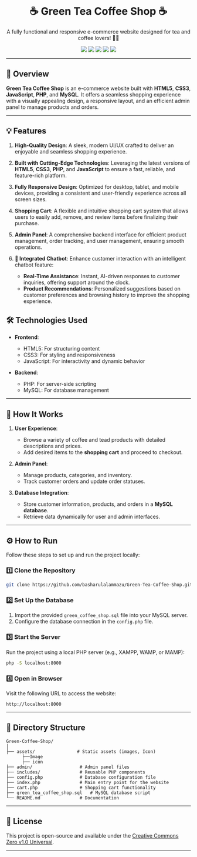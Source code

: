 <h1 align="center">☕ Green Tea Coffee Shop ☕</h1>

<p align="center">
  A fully functional and responsive e-commerce website designed for tea and coffee lovers! 🌿✨
</p>

<p align="center">
  <img src="https://img.shields.io/badge/HTML5-%23E34F26.svg?&style=flat-square&logo=html5&logoColor=white" />
  <img src="https://img.shields.io/badge/CSS3-%231572B6.svg?&style=flat-square&logo=css3&logoColor=white" />
  <img src="https://img.shields.io/badge/JavaScript-%23F7DF1E.svg?&style=flat-square&logo=javascript&logoColor=black" />
  <img src="https://img.shields.io/badge/PHP-%23777BB4.svg?&style=flat-square&logo=php&logoColor=white" />
  <img src="https://img.shields.io/badge/MySQL-%2300758F.svg?&style=flat-square&logo=mysql&logoColor=white" />
</p>

---

## 📖 Overview

**Green Tea Coffee Shop** is an e-commerce website built with **HTML5**, **CSS3**, **JavaScript**, **PHP**, and **MySQL**. It offers a seamless shopping experience with a visually appealing design, a responsive layout, and an efficient admin panel to manage products and orders.

---

## 💡 Features


1. **High-Quality Design**: A sleek, modern UI/UX crafted to deliver an enjoyable and seamless shopping experience.

2. **Built with Cutting-Edge Technologies**: Leveraging the latest versions of **HTML5**, **CSS3**, **PHP**, and **JavaScript** to ensure a fast, reliable, and feature-rich platform.

3. **Fully Responsive Design**: Optimized for desktop, tablet, and mobile devices, providing a consistent and user-friendly experience across all screen sizes.

4. **Shopping Cart**: A flexible and intuitive shopping cart system that allows users to easily add, remove, and review items before finalizing their purchase.

5. **Admin Panel**: A comprehensive backend interface for efficient product management, order tracking, and user management, ensuring smooth operations.

6. **💬 Integrated Chatbot**: Enhance customer interaction with an intelligent chatbot feature:
   - **Real-Time Assistance**: Instant, AI-driven responses to customer inquiries, offering support around the clock.
   - **Product Recommendations**: Personalized suggestions based on customer preferences and browsing history to improve the shopping experience.

## 🛠️ Technologies Used

- **Frontend**: 
  - HTML5: For structuring content
  - CSS3: For styling and responsiveness
  - JavaScript: For interactivity and dynamic behavior

- **Backend**: 
  - PHP: For server-side scripting
  - MySQL: For database management

---

## 🚀 How It Works

1. **User Experience**:
   - Browse a variety of coffee and tead products with detailed descriptions and prices.
   - Add desired items to the **shopping cart** and proceed to checkout.

2. **Admin Panel**:
   - Manage products, categories, and inventory.
   - Track customer orders and update order statuses.

3. **Database Integration**:
   - Store customer information, products, and orders in a **MySQL database**.
   - Retrieve data dynamically for user and admin interfaces.

---

## ⚙️ How to Run

Follow these steps to set up and run the project locally:

### 1️⃣ Clone the Repository
```bash
git clone https://github.com/basharulalammazu/Green-Tea-Coffee-Shop.git
```

### 2️⃣ Set Up the Database
1. Import the provided `green_coffee_shop.sql` file into your MySQL server.
2. Configure the database connection in the `config.php` file.

### 3️⃣ Start the Server
Run the project using a local PHP server (e.g., XAMPP, WAMP, or MAMP):
```bash
php -S localhost:8000
```

### 4️⃣ Open in Browser
Visit the following URL to access the website:
```
http://localhost:8000
```

---

## 📂 Directory Structure

```
Green-Coffee-Shop/
│
├── assets/                # Static assets (images, Icon)
      ├──Image
      ├── icon               
├── admin/                  # Admin panel files
├── includes/               # Reusable PHP components
├── config.php              # Database configuration file
├── index.php               # Main entry point for the website
├── cart.php                # Shopping cart functionality
├── green_tea_coffee_shop.sql   # MySQL database script
└── README.md               # Documentation
```

---

## 📜 License

This project is open-source and available under the [Creative Commons Zero v1.0 Universal](LICENSE).

---


